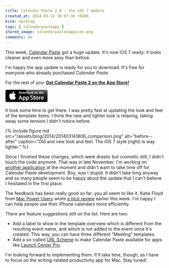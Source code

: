 ```yaml
---
title: Calendar Paste 2.0 – the iOS 7 Update
created_at: 2014-03-14 18:07:36 +0100
kind: worklog
tags: [ calendarpasteapp ]
shared_image: calendarpaste2appicon.png
comments: on
---
```


This week, [Calendar Paste][calpasteapp] got a huge update.  It's now iOS&nbsp;7 ready:  it looks cleaner and even more sexy than before.

I'm happy the app update is ready for you to download.  It's free for everyone who already purchased _Calendar Paste._

For the rest of you:  **[Get Calendar Paste 2 on the App Store!](https://itunes.apple.com/us/app/calendar-paste-2/id581693524?mt=8&uo=4&at=11lxCd)**

<a href="https://itunes.apple.com/us/app/calendar-paste-2/id581693524?mt=8&uo=4&at=11lxCd"><img src="/assets/appstore.png" alt="download on the app store" /></a>

It took some time to get there.  I was pretty fast at updating the look and feel of the template items.  I think the new and lighter look is relaxing, taking away some tension I didn't notice before.

{% include figure.md src="/assets/blog/2014/201403141806_comparison.png" alt="before--after" caption="Old and new look and feel. The iOS 7 style (right) is way lighter." %}

Since I finished these changes, which were drastic but cosmetic still, I didn't touch the code anymore.  That was in late November.  I'm working on [another application][wc] at the moment and didn't want to take time off for Calendar Paste development.  Boy, was I stupid.  It didn't take long anyway and so many people seem to be happy about the update that I can't believe I hesitated in the first place.

The feedback has been really good so far, you all seem to like it.  Katie Floyd from [Mac Power Users][mpu] wrote [a nice review][kfloyd] earlier this week.  I'm happy I can help people use their iPhone calendars more efficiently.

There are feature suggestions still on the list.  Here are two:

* Add a label to show in the template overview which is different from the resulting event name, and which is not added to the event once it's created.  This way, you can have three different "Meeting" templates.
* Add a so-called [URL Scheme][us] to make Calendar Paste available for apps like [Launch Center Pro][lcp].

I'm looking forward to implementing them.  It'll take time, though, as I have to focus on the writing-related productivity app for Mac.  Stay tuned!

[wc]: /posts/2014/01/need-alpha-testers
[calpasteapp]: http://www.calendarpasteapp.com
[kfloyd]: http://katiefloyd.me/blog/app-pick-calendar-paste
[mpu]: http://www.macpowerusers.com
[us]: https://developer.apple.com/library/ios/featuredarticles/iPhoneURLScheme_Reference/Introduction/Introduction.html
[lcp]:http://contrast.co/launch-center-pro/
